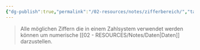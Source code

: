 ```yaml
---
{"dg-publish":true,"permalink":"/02-resources/notes/zifferbereich/","tags":["mathe"],"noteIcon":"","updated":"2025-09-05T10:12:32.000+02:00"}
---
```


> Alle möglichen Ziffern die in einem Zahlsystem verwendet werden 
> können um numerische [[02 - RESOURCES/Notes/Daten\|Daten]] darzustellen.